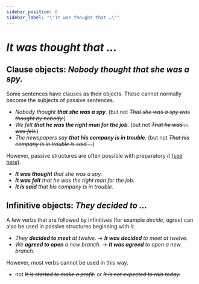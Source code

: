 ```yaml
---
sidebar_position: 8
sidebar_label: "\"It was thought that …\""
---
```


# *It was thought that …*

## Clause objects: *Nobody thought that she was a spy.*

Some sentences have clauses as their objects. These cannot normally become the subjects of passive sentences.

- *Nobody thought **that she was a spy**.* (but not *~~That she was a spy was thought by nobody.~~*)
- *We felt **that he was the right man for the job**.* (but not *~~That he was … was felt.~~*)
- *The newspapers say **that his company is in trouble**.* (but not *~~That his company is in trouble is said …~~*)

However, passive structures are often possible with preparatory *it* [(see here)](./../information-structure/preparatory-it-subject).

- ***It was thought** that she was a spy.*
- ***It was felt** that he was the right man for the job.*
- ***It is said** that his company is in trouble.*

## Infinitive objects: *They decided to …*

A few verbs that are followed by infinitives (for example *decide*, *agree*) can also be used in passive structures beginning with *it*.

- *They **decided to meet** at twelve.* → ***It was decided** to meet at twelve.*
- *We **agreed to open** a new branch.* → ***It was agreed** to open a new branch.*

However, most verbs cannot be used in this way.

- not *~~It is started to make a profit.~~* or *~~It is not expected to rain today.~~*
